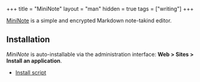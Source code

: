 +++
title = "MiniNote"
layout = "man"
hidden = true
tags = ["writing"]
+++

[MiniNote](https://github.com/muety/mininote) is a simple and encrypted Markdown note-takind editor.

## Installation

*MiniNote* is auto-installable via the administration interface: **Web > Sites > Install an application**.

- [Install script](https://admin.alwaysdata.com/site/application/script/171/detail/)
